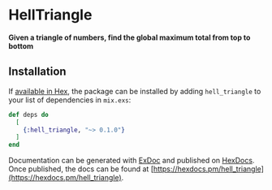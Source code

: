 # HellTriangle

**Given a triangle of numbers, find the global maximum total from top to bottom**

## Installation

If [available in Hex](https://hex.pm/docs/publish), the package can be installed
by adding `hell_triangle` to your list of dependencies in `mix.exs`:

```elixir
def deps do
  [
    {:hell_triangle, "~> 0.1.0"}
  ]
end
```

Documentation can be generated with [ExDoc](https://github.com/elixir-lang/ex_doc)
and published on [HexDocs](https://hexdocs.pm). Once published, the docs can
be found at [https://hexdocs.pm/hell_triangle](https://hexdocs.pm/hell_triangle).

